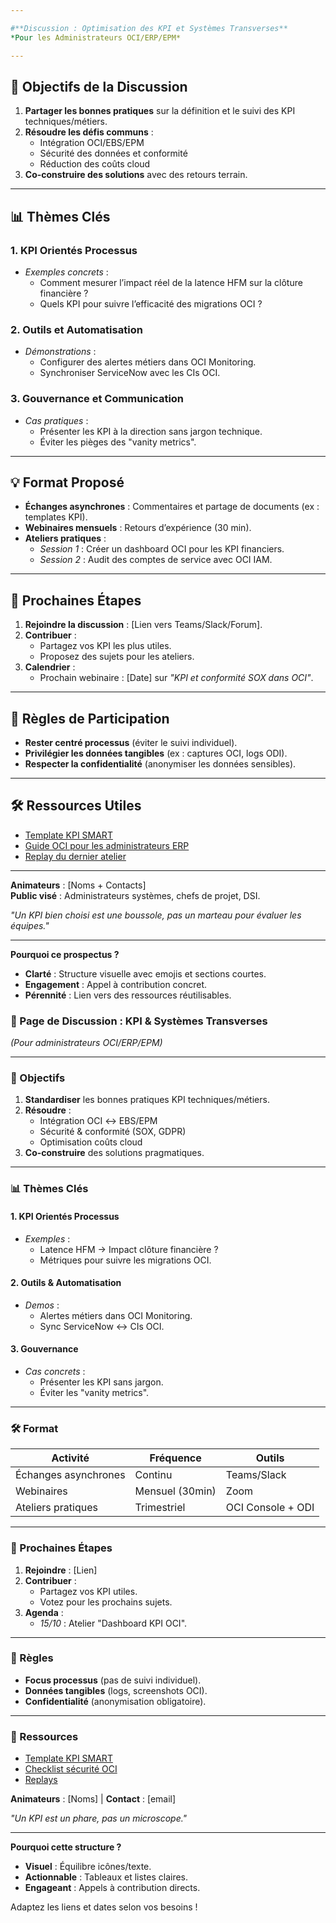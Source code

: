 ```yaml
---

#**Discussion : Optimisation des KPI et Systèmes Transverses**  
*Pour les Administrateurs OCI/ERP/EPM*  

---
```


## **🎯 Objectifs de la Discussion**  
1. **Partager les bonnes pratiques** sur la définition et le suivi des KPI techniques/métiers.  
2. **Résoudre les défis communs** :  
   - Intégration OCI/EBS/EPM  
   - Sécurité des données et conformité  
   - Réduction des coûts cloud  
3. **Co-construire des solutions** avec des retours terrain.  

---

## **📊 Thèmes Clés**  
### **1. KPI Orientés Processus**  
- *Exemples concrets* :  
  - Comment mesurer l’impact réel de la latence HFM sur la clôture financière ?  
  - Quels KPI pour suivre l’efficacité des migrations OCI ?  

### **2. Outils et Automatisation**  
- *Démonstrations* :  
  - Configurer des alertes métiers dans OCI Monitoring.  
  - Synchroniser ServiceNow avec les CIs OCI.  

### **3. Gouvernance et Communication**  
- *Cas pratiques* :  
  - Présenter les KPI à la direction sans jargon technique.  
  - Éviter les pièges des "vanity metrics".  

---

## **💡 Format Proposé**  
- **Échanges asynchrones** : Commentaires et partage de documents (ex : templates KPI).  
- **Webinaires mensuels** : Retours d’expérience (30 min).  
- **Ateliers pratiques** :  
  - *Session 1* : Créer un dashboard OCI pour les KPI financiers.  
  - *Session 2* : Audit des comptes de service avec OCI IAM.  

---

## **📅 Prochaines Étapes**  
1. **Rejoindre la discussion** : [Lien vers Teams/Slack/Forum].  
2. **Contribuer** :  
   - Partagez vos KPI les plus utiles.  
   - Proposez des sujets pour les ateliers.  
3. **Calendrier** :  
   - Prochain webinaire : [Date] sur *"KPI et conformité SOX dans OCI"*.  

---

## **📌 Règles de Participation**  
- **Rester centré processus** (éviter le suivi individuel).  
- **Privilégier les données tangibles** (ex : captures OCI, logs ODI).  
- **Respecter la confidentialité** (anonymiser les données sensibles).  

---

## **🛠️ Ressources Utiles**  
- [Template KPI SMART](#)  
- [Guide OCI pour les administrateurs ERP](#)  
- [Replay du dernier atelier](#)  

---

**Animateurs** : [Noms + Contacts]  
**Public visé** : Administrateurs systèmes, chefs de projet, DSI.  

*"Un KPI bien choisi est une boussole, pas un marteau pour évaluer les équipes."*  

--- 

**Pourquoi ce prospectus ?**  
- **Clarté** : Structure visuelle avec emojis et sections courtes.  
- **Engagement** : Appel à contribution concret.  
- **Pérennité** : Lien vers des ressources réutilisables.

### **📌 Page de Discussion : KPI & Systèmes Transverses**  
*(Pour administrateurs OCI/ERP/EPM)*  

---

### **🎯 Objectifs**  
1. **Standardiser** les bonnes pratiques KPI techniques/métiers.  
2. **Résoudre** :  
   - Intégration OCI ↔ EBS/EPM  
   - Sécurité & conformité (SOX, GDPR)  
   - Optimisation coûts cloud  
3. **Co-construire** des solutions pragmatiques.  

---

### **📊 Thèmes Clés**  
#### **1. KPI Orientés Processus**  
- *Exemples* :  
  - Latence HFM → Impact clôture financière ?  
  - Métriques pour suivre les migrations OCI.  

#### **2. Outils & Automatisation**  
- *Demos* :  
  - Alertes métiers dans OCI Monitoring.  
  - Sync ServiceNow ↔ CIs OCI.  

#### **3. Gouvernance**  
- *Cas concrets* :  
  - Présenter les KPI sans jargon.  
  - Éviter les "vanity metrics".  

---

### **🛠️ Format**  
| **Activité**         | **Fréquence**   | **Outils**          |  
|-----------------------|-----------------|---------------------|  
| Échanges asynchrones  | Continu         | Teams/Slack         |  
| Webinaires            | Mensuel (30min) | Zoom                |  
| Ateliers pratiques    | Trimestriel     | OCI Console + ODI   |  

---

### **📅 Prochaines Étapes**  
1. **Rejoindre** : [Lien]  
2. **Contribuer** :  
   - Partagez vos KPI utiles.  
   - Votez pour les prochains sujets.  
3. **Agenda** :  
   - *15/10* : Atelier "Dashboard KPI OCI".  

---

### **📌 Règles**  
- **Focus processus** (pas de suivi individuel).  
- **Données tangibles** (logs, screenshots OCI).  
- **Confidentialité** (anonymisation obligatoire).  

---

### **🔗 Ressources**  
- [Template KPI SMART](#)  
- [Checklist sécurité OCI](#)  
- [Replays](#)  

**Animateurs** : [Noms] | **Contact** : [email]  

*"Un KPI est un phare, pas un microscope."*  

--- 

**Pourquoi cette structure ?**  
- **Visuel** : Équilibre icônes/texte.  
- **Actionnable** : Tableaux et listes claires.  
- **Engageant** : Appels à contribution directs.

Adaptez les liens et dates selon vos besoins !
